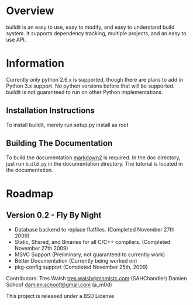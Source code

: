 # Overview

buildit is an easy to use, easy to modify, and easy to understand build system.
It supports dependency tracking, multiple projects, and an easy to use API.

# Information

Currently only python 2.6.x is supported, though there are plans to add in Python 3.x support. No python versions before that will be supported. buildit is not guaranteed to run on other Python implementations.

## Installation Instructions

To install buildit, merely run setup.py install as root

## Building The Documentation

To build the documentation [markdown2](http://code.google.com/p/python-markdown2/) is required. In the doc directory, just run `build.py` in the documentation directory. The tutorial is located in the documentation.

# Roadmap

## Version 0.2 - Fly By Night

 * Database backend to replace flatfiles. (Completed November 27th 2009)
 * Static, Shared, and Binaries for all C/C++ compilers. (Completed November 27th 2009)
 * MSVC Support (Preliminary, not guaranteed to currently work)
 * Better Documentation (Currently being worked on)
 * pkg-config support (Completed November 25th, 2009)
 
Contributors:
	Tres Walsh      <tres.walsh@mnmlstc.com>    (SAHChandler)
	Damien Schoof   <damien.schoof@gmail.com>   (a_m0d)

This project is released under a BSD License
